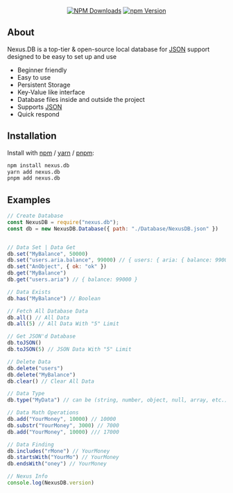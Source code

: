 <div align="center">
	<p>
		<a href="https://www.npmjs.com/package/nexus.db"><img src="https://img.shields.io/npm/dt/nexus.db?color=4B68F6&style=for-the-badge" alt="NPM Downloads" /></a>
		<a href="https://www.npmjs.com/package/nexus.db"><img src="https://img.shields.io/npm/v/nexus.db?color=04DCC6&style=for-the-badge" alt="npm Version" /></a>
	</p>
</div>

## About
Nexus.DB is a top-tier & open-source local database for [JSON](https://en.wikipedia.org/wiki/JSON) support designed to be easy to set up and use
- Beginner friendly     
- Easy to use    
- Persistent Storage
- Key-Value like interface    
- Database files inside and outside the project
- Supports [JSON](https://en.wikipedia.org/wiki/JSON)
- Quick respond

## Installation
Install with [npm](https://www.npmjs.com/) / [yarn](https://yarnpkg.com) / [pnpm](https://pnpm.js.org/):
```sh
npm install nexus.db
yarn add nexus.db
pnpm add nexus.db
```

## Examples
```js
// Create Database
const NexusDB = require("nexus.db");
const db = new NexusDB.Database({ path: "./Database/NexusDB.json" })


// Data Set | Data Get
db.set("MyBalance", 50000)
db.set("users.aria.balance", 99000) // { users: { aria: { balance: 99000 } } }
db.set("AnObject", { ok: "ok" })
db.get("MyBalance")
db.get("users.aria") // { balance: 99000 }

// Data Exists
db.has("MyBalance") // Boolean

// Fetch All Database Data
db.all() // All Data
db.all(5) // All Data With "5" Limit

// Get JSON'd Database
db.toJSON()
db.toJSON(5) // JSON Data With "5" Limit

// Delete Data
db.delete("users")
db.delete("MyBalance")
db.clear() // Clear All Data

// Data Type
db.type("MyData") // can be (string, number, object, null, array, etc.)

// Data Math Operations
db.add("YourMoney", 10000) // 10000
db.substr("YourMoney", 3000) // 7000
db.add("YourMoney", 10000) /// 17000

// Data Finding
db.includes("rMone") // YourMoney
db.startsWith("YourMo") // YourMoney
db.endsWith("oney") // YourMoney

// Nexus Info
console.log(NexusDB.version)
```
